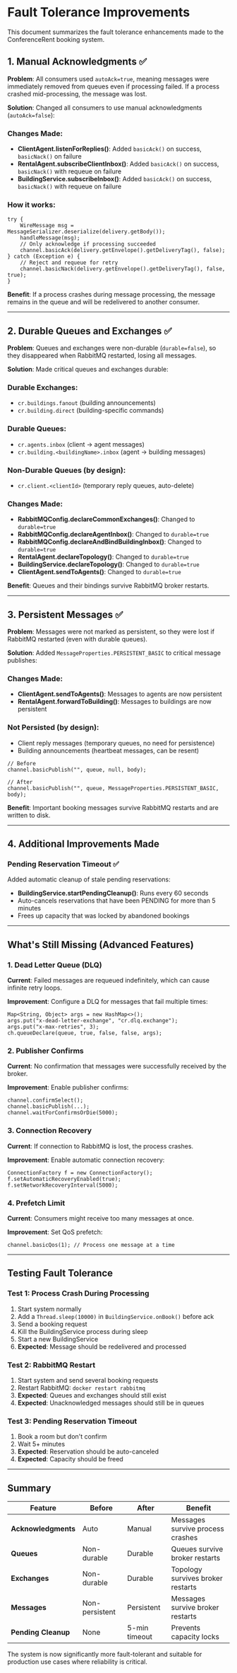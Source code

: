 # Fault Tolerance Improvements

This document summarizes the fault tolerance enhancements made to the ConferenceRent booking system.

## 1. Manual Acknowledgments ✅

**Problem**: All consumers used `autoAck=true`, meaning messages were immediately removed from queues even if processing
failed. If a process crashed mid-processing, the message was lost.

**Solution**: Changed all consumers to use manual acknowledgments (`autoAck=false`):

### Changes Made:

- **ClientAgent.listenForReplies()**: Added `basicAck()` on success, `basicNack()` on failure
- **RentalAgent.subscribeClientInbox()**: Added `basicAck()` on success, `basicNack()` with requeue on failure
- **BuildingService.subscribeInbox()**: Added `basicAck()` on success, `basicNack()` with requeue on failure

### How it works:

```
try {
    WireMessage msg = MessageSerializer.deserialize(delivery.getBody());
    handleMessage(msg);
    // Only acknowledge if processing succeeded
    channel.basicAck(delivery.getEnvelope().getDeliveryTag(), false);
} catch (Exception e) {
    // Reject and requeue for retry
    channel.basicNack(delivery.getEnvelope().getDeliveryTag(), false, true);
}
```

**Benefit**: If a process crashes during message processing, the message remains in the queue and will be redelivered to
another consumer.

---

## 2. Durable Queues and Exchanges ✅

**Problem**: Queues and exchanges were non-durable (`durable=false`), so they disappeared when RabbitMQ restarted,
losing all messages.

**Solution**: Made critical queues and exchanges durable:

### Durable Exchanges:

- `cr.buildings.fanout` (building announcements)
- `cr.building.direct` (building-specific commands)

### Durable Queues:

- `cr.agents.inbox` (client → agent messages)
- `cr.building.<buildingName>.inbox` (agent → building messages)

### Non-Durable Queues (by design):

- `cr.client.<clientId>` (temporary reply queues, auto-delete)

### Changes Made:

- **RabbitMQConfig.declareCommonExchanges()**: Changed to `durable=true`
- **RabbitMQConfig.declareAgentInbox()**: Changed to `durable=true`
- **RabbitMQConfig.declareAndBindBuildingInbox()**: Changed to `durable=true`
- **RentalAgent.declareTopology()**: Changed to `durable=true`
- **BuildingService.declareTopology()**: Changed to `durable=true`
- **ClientAgent.sendToAgents()**: Changed to `durable=true`

**Benefit**: Queues and their bindings survive RabbitMQ broker restarts.

---

## 3. Persistent Messages ✅

**Problem**: Messages were not marked as persistent, so they were lost if RabbitMQ restarted (even with durable queues).

**Solution**: Added `MessageProperties.PERSISTENT_BASIC` to critical message publishes:

### Changes Made:

- **ClientAgent.sendToAgents()**: Messages to agents are now persistent
- **RentalAgent.forwardToBuilding()**: Messages to buildings are now persistent

### Not Persisted (by design):

- Client reply messages (temporary queues, no need for persistence)
- Building announcements (heartbeat messages, can be resent)

```
// Before
channel.basicPublish("", queue, null, body);

// After
channel.basicPublish("", queue, MessageProperties.PERSISTENT_BASIC, body);
```

**Benefit**: Important booking messages survive RabbitMQ restarts and are written to disk.

---

## 4. Additional Improvements Made

### Pending Reservation Timeout ✅

Added automatic cleanup of stale pending reservations:

- **BuildingService.startPendingCleanup()**: Runs every 60 seconds
- Auto-cancels reservations that have been PENDING for more than 5 minutes
- Frees up capacity that was locked by abandoned bookings

---

## What's Still Missing (Advanced Features)

### 1. Dead Letter Queue (DLQ)

**Current**: Failed messages are requeued indefinitely, which can cause infinite retry loops.

**Improvement**: Configure a DLQ for messages that fail multiple times:

```
Map<String, Object> args = new HashMap<>();
args.put("x-dead-letter-exchange", "cr.dlq.exchange");
args.put("x-max-retries", 3);
ch.queueDeclare(queue, true, false, false, args);
```

### 2. Publisher Confirms

**Current**: No confirmation that messages were successfully received by the broker.

**Improvement**: Enable publisher confirms:

```
channel.confirmSelect();
channel.basicPublish(...);
channel.waitForConfirmsOrDie(5000);
```

### 3. Connection Recovery

**Current**: If connection to RabbitMQ is lost, the process crashes.

**Improvement**: Enable automatic connection recovery:

```
ConnectionFactory f = new ConnectionFactory();
f.setAutomaticRecoveryEnabled(true);
f.setNetworkRecoveryInterval(5000);
```

### 4. Prefetch Limit

**Current**: Consumers might receive too many messages at once.

**Improvement**: Set QoS prefetch:

```
channel.basicQos(1); // Process one message at a time
```

---

## Testing Fault Tolerance

### Test 1: Process Crash During Processing

1. Start system normally
2. Add a `Thread.sleep(10000)` in `BuildingService.onBook()` before ack
3. Send a booking request
4. Kill the BuildingService process during sleep
5. Start a new BuildingService
6. **Expected**: Message should be redelivered and processed

### Test 2: RabbitMQ Restart

1. Start system and send several booking requests
2. Restart RabbitMQ: `docker restart rabbitmq`
3. **Expected**: Queues and exchanges should still exist
4. **Expected**: Unacknowledged messages should still be in queues

### Test 3: Pending Reservation Timeout

1. Book a room but don't confirm
2. Wait 5+ minutes
3. **Expected**: Reservation should be auto-canceled
4. **Expected**: Capacity should be freed

---

## Summary

| Feature             | Before         | After         | Benefit                           |
|---------------------|----------------|---------------|-----------------------------------|
| **Acknowledgments** | Auto           | Manual        | Messages survive process crashes  |
| **Queues**          | Non-durable    | Durable       | Queues survive broker restarts    |
| **Exchanges**       | Non-durable    | Durable       | Topology survives broker restarts |
| **Messages**        | Non-persistent | Persistent    | Messages survive broker restarts  |
| **Pending Cleanup** | None           | 5-min timeout | Prevents capacity locks           |

The system is now significantly more fault-tolerant and suitable for production use cases where reliability is critical.

